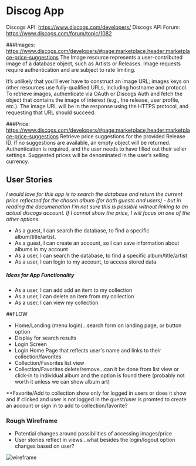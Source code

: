 # Discog App

Discogs API: https://www.discogs.com/developers/
Discogs API Forum: https://www.discogs.com/forum/topic/1082

###Images:
https://www.discogs.com/developers/#page:marketplace,header:marketplace-price-suggestions
The Image resource represents a user-contributed image of a database object, such as Artists or Releases. Image requests require authentication and are subject to rate limiting.

It’s unlikely that you’ll ever have to construct an image URL; images keys on other resources use fully-qualified URLs, including hostname and protocol. To retrieve images, authenticate via OAuth or Discogs Auth and fetch the object that contains the image of interest (e.g., the release, user profile, etc.). The image URL will be in the response using the HTTPS protocol, and requesting that URL should succeed.

###Price:
https://www.discogs.com/developers/#page:marketplace,header:marketplace-price-suggestions
Retrieve price suggestions for the provided Release ID. If no suggestions are available, an empty object will be returned.
Authentication is required, and the user needs to have filled out their seller settings. Suggested prices will be denominated in the user’s selling currency.



## User Stories

*I would love for this app is to search the database and return the current price reflected for the chosen album (for both guests and users) - but in reading the documenation I'm not sure this is possible without linking to an actual discogs account. If I cannot show the price, I will focus on one of the other options.*

* As a guest, I can search the database, to find a specific album/title/artist.
* As a guest, I can create an account, so I can save information about albums in my account
* As a user, I can search the database, to find a specific album/title/artist
* As a user, I can login to my account, to access stored data

##### Ideas for App Functionality
* As a user, I can add add an item to my collection
* As a user, I can delete an item from my collection
* As a user, I can view my collection




##FLOW

* Home/Landing (menu login)...search form on landing page, or button option
* Display for search results
* Login Screen
* Login Home Page that reflects user's name and links to their collection/favorites
* Collection/Favorites list view
* Collection/Favorites delete/remove...can it be done from list view or click-in to individual album and the option is found there (probably not worth it unless we can show album art)


**Favorite/Add to collection show only for logged in users or does it show and if clicked and user is not logged in the guest/user is promted to create an account or sign in to add to collection/favorite?

### Rough Wireframe
* Potential changes around possibilities of accessing images/price
* User stories reflect in views...what besides the login/logout option changes based on user?

![wireframe](/images/wireframe_quick.jpg)
